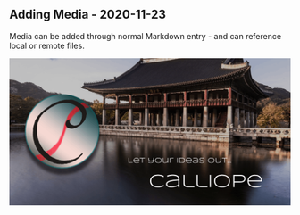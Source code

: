 ## Adding Media - 2020-11-23
Media can be added through normal Markdown entry - and can reference local or remote files.

![/content/media/calliope.png](/content/media/calliope.png)